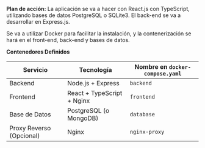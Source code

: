 **Plan de acción:**
La aplicación se va a hacer con React.js con TypeScript, utilizando bases de datos PostgreSQL o SQLite3. El back-end se va a desarrollar en Express.js.

Se va a utilizar Docker para facilitar la instalación, y la contenerización se hará en el front-end, back-end y bases de datos.


**Contenedores Definidos**

| Servicio                | Tecnología                 | Nombre en `docker-compose.yaml` |
|-------------------------|---------------------------|---------------------------------|
| Backend                | Node.js + Express         | `backend`                      |
| Frontend               | React + TypeScript + Nginx | `frontend`                     |
| Base de Datos          | PostgreSQL (o MongoDB)    | `database`                      |
| Proxy Reverso (Opcional) | Nginx                     | `nginx-proxy`                   |

